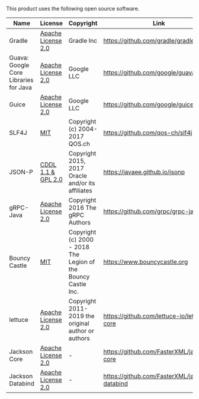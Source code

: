 This product uses the following open source software.

|Name  |License  |Copyright|Link |
|---|---|---|---|
|Gradle |[Apache License 2.0](APL-2.0.txt) | Gradle Inc | https://github.com/gradle/gradle |
|Guava: Google Core Libraries for Java |[Apache License 2.0](APL-2.0.txt)  |Google LLC | https://github.com/google/guava |
|Guice |[Apache License 2.0](APL-2.0.txt)  |Google LLC | https://github.com/google/guice |
|SLF4J | [MIT](MIT-slf4j.txt) | Copyright (c) 2004-2017 QOS.ch | https://github.com/qos-ch/slf4j |
|JSON-P | [CDDL 1.1 & GPL 2.0](jsonp.txt)| Copyright 2015, 2017 Oracle and/or its affiliates | https://javaee.github.io/jsonp |
|gRPC-Java |[Apache License 2.0](APL-2.0.txt)  | Copyright 2016 The gRPC Authors | https://github.com/grpc/grpc-java |
|Bouncy Castle | [MIT](MIT-bc.txt) | Copyright (c) 2000 - 2018 The Legion of the Bouncy Castle Inc. | https://www.bouncycastle.org |
|lettuce |[Apache License 2.0](APL-2.0.txt)  |Copyright 2011-2019 the original author or authors | https://github.com/lettuce-io/lettuce-core |
|Jackson Core |[Apache License 2.0](APL-2.0.txt)  |- | https://github.com/FasterXML/jackson-core |
|Jackson Databind |[Apache License 2.0](APL-2.0.txt)  |- | https://github.com/FasterXML/jackson-databind |
